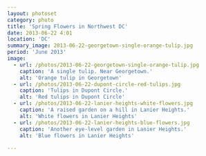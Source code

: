 ```yaml
---
layout: photoset
category: photo
title: 'Spring Flowers in Northwest DC'
date: 2013-06-22 4:01
location: 'DC'
summary_image: 2013-06-22-georgetown-single-orange-tulip.jpg
period: 'June 2013'
image:
  - url: /photos/2013-06-22-georgetown-single-orange-tulip.jpg
    caption: 'A single tulip. Near Georgetown.'
    alt: 'Orange tulip in Georgetown'
  - url: /photos/2013-06-22-dupont-circle-red-tulips.jpg
    caption: 'Tulips in Dupont Circle.'
    alt: 'Red tulips in Dupont Circle'
  - url: /photos/2013-06-22-lanier-heights-white-flowers.jpg
    caption: 'A raised garden on a hill in Lanier Heights.'
    alt: 'White flowers in Lanier Heights'
  - url: /photos/2013-06-22-lanier-heights-blue-flowers.jpg
    caption: 'Another eye-level garden in Lanier Heights.'
    alt: 'Blue flowers in Lanier Heights'
  
---
```


